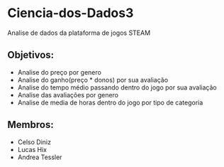 # Ciencia-dos-Dados3

Analise de dados da plataforma de jogos STEAM

## Objetivos:

* Analise do preço por genero
* Analise do ganho(preço * donos) por sua avaliação
* Analise do tempo médio passando dentro do jogo por sua avaliação
* Analise das avaliações por genero
* Analise de media de horas dentro do jogo por tipo de categoria

## Membros:
 * Celso Diniz
 * Lucas Hix
 * Andrea Tessler
